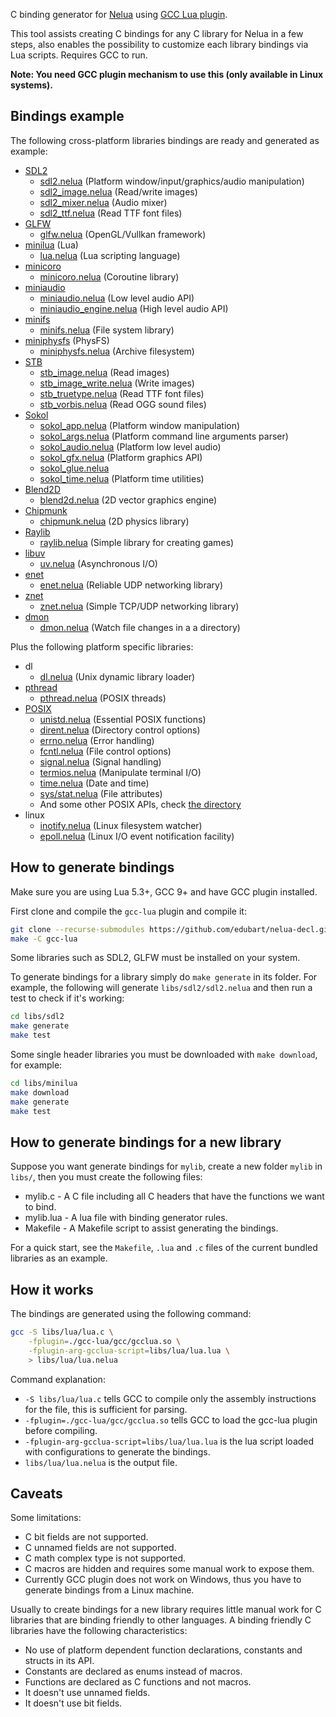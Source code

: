 C binding generator for [Nelua](https://nelua.io/)
using [GCC Lua plugin](https://peter.colberg.org/gcc-lua).

This tool assists creating C bindings for any C library
for Nelua in a few steps, also enables the possibility to customize
each library bindings via Lua scripts. Requires GCC to run.

**Note: You need GCC plugin mechanism to use this (only available in Linux systems).**

## Bindings example

The following cross-platform libraries bindings are ready and generated as example:

* [SDL2](https://www.libsdl.org/)
    - [sdl2.nelua](https://github.com/edubart/nelua-decl/blob/main/libs/sdl2/sdl2.nelua) (Platform window/input/graphics/audio manipulation)
    - [sdl2_image.nelua](https://github.com/edubart/nelua-decl/blob/main/libs/sdl2/sdl2_image.nelua) (Read/write images)
    - [sdl2_mixer.nelua](https://github.com/edubart/nelua-decl/blob/main/libs/sdl2/sdl2_mixer.nelua) (Audio mixer)
    - [sdl2_ttf.nelua](https://github.com/edubart/nelua-decl/blob/main/libs/sdl2/sdl2_ttf.nelua) (Read TTF font files)
* [GLFW](https://www.glfw.org/)
    - [glfw.nelua](https://github.com/edubart/nelua-decl/blob/main/libs/glfw/glfw.nelua) (OpenGL/Vullkan framework)
* [minilua](https://github.com/edubart/minilua) (Lua)
    - [lua.nelua](https://github.com/edubart/nelua-decl/blob/main/libs/minilua/minilua.nelua) (Lua scripting language)
* [minicoro](https://github.com/edubart/minicoro)
    - [minicoro.nelua](https://github.com/edubart/nelua-decl/blob/main/libs/minicoro/minicoro.nelua) (Coroutine library)
* [miniaudio](https://miniaud.io/)
    - [miniaudio.nelua](https://github.com/edubart/nelua-decl/blob/main/libs/miniaudio/miniaudio.nelua) (Low level audio API)
    - [miniaudio_engine.nelua](https://github.com/edubart/nelua-decl/blob/main/libs/miniaudio/miniaudio_engine.nelua) (High level audio API)
* [minifs](https://github.com/mackron/minifs)
    - [minifs.nelua](https://github.com/edubart/nelua-decl/blob/main/libs/minifs/minifs.nelua) (File system library)
* [miniphysfs](https://github.com/edubart/miniphysfs) (PhysFS)
    - [miniphysfs.nelua](https://github.com/edubart/nelua-decl/blob/main/libs/miniphysfs/miniphysfs.nelua) (Archive filesystem)
* [STB](https://github.com/nothings/stb)
    - [stb_image.nelua](https://github.com/edubart/nelua-decl/blob/main/libs/stb/stb_image.nelua) (Read images)
    - [stb_image_write.nelua](https://github.com/edubart/nelua-decl/blob/main/libs/stb/stb_image_write.nelua) (Write images)
    - [stb_truetype.nelua](https://github.com/edubart/nelua-decl/blob/main/libs/stb/stb_truetype.nelua) (Read TTF font files)
    - [stb_vorbis.nelua](https://github.com/edubart/nelua-decl/blob/main/libs/stb/stb_vorbis.nelua) (Read OGG sound files)
* [Sokol](https://floooh.github.io/sokol-html5/index.html)
    - [sokol_app.nelua](https://github.com/edubart/nelua-decl/blob/main/libs/sokol/sokol_app.nelua) (Platform window manipulation)
    - [sokol_args.nelua](https://github.com/edubart/nelua-decl/blob/main/libs/sokol/sokol_args.nelua) (Platform command line arguments parser)
    - [sokol_audio.nelua](https://github.com/edubart/nelua-decl/blob/main/libs/sokol/sokol_audio.nelua) (Platform low level audio)
    - [sokol_gfx.nelua](https://github.com/edubart/nelua-decl/blob/main/libs/sokol/sokol_gfx.nelua) (Platform graphics API)
    - [sokol_glue.nelua](https://github.com/edubart/nelua-decl/blob/main/libs/sokol/sokol_glue.nelua)
    - [sokol_time.nelua](https://github.com/edubart/nelua-decl/blob/main/libs/sokol/sokol_time.nelua) (Platform time utilities)
* [Blend2D](https://blend2d.com/)
    - [blend2d.nelua](https://github.com/edubart/nelua-decl/blob/main/libs/blend2d/blend2d.nelua) (2D vector graphics engine)
* [Chipmunk](https://chipmunk-physics.net/)
    - [chipmunk.nelua](https://github.com/edubart/nelua-decl/blob/main/libs/chipmunk/chipmunk.nelua) (2D physics library)
* [Raylib](https://www.raylib.com/)
    - [raylib.nelua](https://github.com/edubart/nelua-decl/blob/main/libs/raylib/raylib.nelua) (Simple library for creating games)
* [libuv](https://libuv.org/)
    - [uv.nelua](https://github.com/edubart/nelua-decl/blob/main/libs/uv/uv.nelua) (Asynchronous I/O)
* [enet](https://github.com/zpl-c/enet)
    - [enet.nelua](https://github.com/edubart/nelua-decl/blob/main/libs/enet/enet.nelua) (Reliable UDP networking library)
* [znet](https://github.com/starwing/znet)
    - [znet.nelua](https://github.com/edubart/nelua-decl/blob/main/libs/znet/znet.nelua) (Simple TCP/UDP networking library)
* [dmon](https://github.com/septag/dmon)
    - [dmon.nelua](https://github.com/edubart/nelua-decl/blob/main/libs/dmon/dmon.nelua) (Watch file changes in a a directory)

Plus the following platform specific libraries:
* dl
    - [dl.nelua](https://github.com/edubart/nelua-decl/blob/main/libs/dl/dl.nelua) (Unix dynamic library loader)
* [pthread](https://computing.llnl.gov/tutorials/pthreads/)
    - [pthread.nelua](https://github.com/edubart/nelua-decl/blob/main/libs/pthread/pthread.nelua) (POSIX threads)
* [POSIX](https://en.wikipedia.org/wiki/POSIX)
    - [unistd.nelua](https://github.com/edubart/nelua-decl/blob/main/libs/posix/unistd.nelua) (Essential POSIX functions)
    - [dirent.nelua](https://github.com/edubart/nelua-decl/blob/main/libs/posix/dirent.nelua) (Directory control options)
    - [errno.nelua](https://github.com/edubart/nelua-decl/blob/main/libs/posix/errno.nelua) (Error handling)
    - [fcntl.nelua](https://github.com/edubart/nelua-decl/blob/main/libs/posix/fcntl.nelua) (File control options)
    - [signal.nelua](https://github.com/edubart/nelua-decl/blob/main/libs/posix/signal.nelua) (Signal handling)
    - [termios.nelua](https://github.com/edubart/nelua-decl/blob/main/libs/posix/termios.nelua) (Manipulate terminal I/O)
    - [time.nelua](https://github.com/edubart/nelua-decl/blob/main/libs/posix/time.nelua) (Date and time)
    - [sys/stat.nelua](https://github.com/edubart/nelua-decl/blob/main/libs/posix/sys/stat.nelua) (File attributes)
    - And some other POSIX APIs, check [the directory](https://github.com/edubart/nelua-decl/blob/main/libs/posix/)
* linux
    - [inotify.nelua](https://github.com/edubart/nelua-decl/blob/main/libs/linux/inotify.nelua) (Linux filesystem watcher)
    - [epoll.nelua](https://github.com/edubart/nelua-decl/blob/main/libs/linux/epoll.nelua) (Linux I/O event notification facility)


## How to generate bindings

Make sure you are using Lua 5.3+, GCC 9+ and have GCC plugin installed.

First clone and compile the `gcc-lua` plugin and compile it:

```bash
git clone --recurse-submodules https://github.com/edubart/nelua-decl.git
make -C gcc-lua
```

Some libraries such as SDL2, GLFW must be installed on your system.

To generate bindings for a library simply do `make generate` in its folder.
For example, the following will generate `libs/sdl2/sdl2.nelua` and
then run a test to check if it's working:

```sh
cd libs/sdl2
make generate
make test
```

Some single header libraries you must be downloaded with `make download`, for example:

```sh
cd libs/minilua
make download
make generate
make test
```

## How to generate bindings for a new library

Suppose you want generate bindings for `mylib`, create a new folder `mylib` in `libs/`,
then you must create the following files:

* mylib.c - A C file including all C headers that have the functions we want to bind.
* mylib.lua - A lua file with binding generator rules.
* Makefile - A Makefile script to assist generating the bindings.

For a quick start, see the `Makefile`, `.lua` and `.c` files of the current
bundled libraries as an example.

## How it works

The bindings are generated using the following command:

```bash
gcc -S libs/lua/lua.c \
    -fplugin=./gcc-lua/gcc/gcclua.so \
    -fplugin-arg-gcclua-script=libs/lua/lua.lua \
    > libs/lua/lua.nelua
```

Command explanation:

* `-S libs/lua/lua.c` tells GCC to compile only the assembly instructions for the file, this is sufficient for parsing.
* `-fplugin=./gcc-lua/gcc/gcclua.so` tells GCC to load the gcc-lua plugin before compiling.
* `-fplugin-arg-gcclua-script=libs/lua/lua.lua` is the lua script loaded with configurations to generate the bindings.
* `libs/lua/lua.nelua` is the output file.


## Caveats

Some limitations:

* C bit fields are not supported.
* C unnamed fields are not supported.
* C math complex type is not supported.
* C macros are hidden and requires some manual work to expose them.
* Currently GCC plugin does not work on Windows, thus you have to generate bindings from a Linux machine.

Usually to create bindings for a new library requires little manual work for C libraries
that are binding friendly to other languages.
A binding friendly C libraries have the following characteristics:

* No use of platform dependent function declarations, constants and structs in its API.
* Constants are declared as enums instead of macros.
* Functions are declared as C functions and not macros.
* It doesn't use unnamed fields.
* It doesn't use bit fields.
